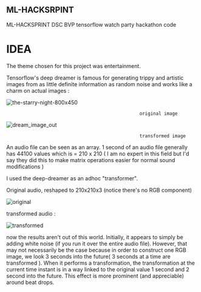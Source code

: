 ## ML-HACKSRPINT
ML-HACKSPRINT DSC BVP tensorflow watch party hackathon code

# IDEA 
The theme chosen for this project was entertainment. 

Tensorflow's deep dreamer is famous for generating trippy and artistic images from as little definite information as random noise and works like a charm on actual images : 

![the-starry-night-800x450](https://user-images.githubusercontent.com/24889667/54002515-d9f16b00-4174-11e9-951f-5cad45c6fd85.jpg)

                                                     original image 

![dream_image_out](https://user-images.githubusercontent.com/24889667/54002526-e4ac0000-4174-11e9-8dac-bdd391860df3.jpg)

                                                     transformed image 

An audio file can be seen as an array. 1 second of an audio file generally has 44100 values which is = 210 x 210 ( I am no expert in this field but I'd say they did this to make matrix operations easier for normal sound modifications )

I used the deep-dreamer as an adhoc "transformer". 

Original audio, reshaped to 210x210x3 (notice there's no RGB component)

![original](https://user-images.githubusercontent.com/24889667/54002272-fd67e600-4173-11e9-9990-bac587a9e047.jpg)

transformed audio : 

![transformed](https://user-images.githubusercontent.com/24889667/54002274-02c53080-4174-11e9-95cb-f5cc79db16a3.jpg)

now the results aren't out of this world. Initially, it appears to simply be adding white noise (if you run it over the entire audio file). However, that may not necessarily be the case because in order to construct one RGB image, we look 3 seconds into the future( 3 seconds at a time are transformed ). When it performs a transformation, the transformation at the current time instant is in a way linked to the original value 1 second and 2 second into the future. This effect is more prominent (and appreciable) around beat drops. 
